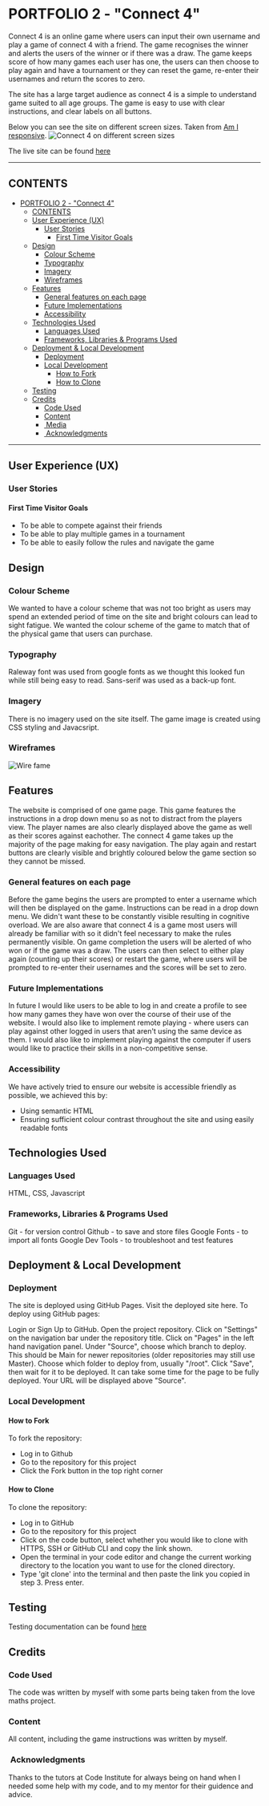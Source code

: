 # PORTFOLIO 2 - "Connect 4"

Connect 4 is an online game where users can input their own username and play a game of connect 4 with a friend. The game recognises the winner and alerts the users of the winner or if there was a draw. The game keeps score of how many games each user has one, the users can then choose to play again and have a tournament or they can reset the game, re-enter their usernames and return the scores to zero.

The site has a large target audience as connect 4 is a simple to understand game suited to all age groups. The game is easy to use with clear instructions, and clear labels on all buttons.

Below you can see the site on different screen sizes. Taken from [Am I responsive](https://amiresponsive.co.uk/).
<img src="assets/images/amiresponsiveconnect4.png" alt="Connect 4 on different screen sizes" title="Connect4 website on different screen sizes">

The live site can be found [here](https://sacarr98.github.io/project_2/)


---

## CONTENTS

- [PORTFOLIO 2 - "Connect 4"](#portfolio-2---connect-4)
  - [CONTENTS](#contents)
  - [User Experience (UX)](#user-experience-ux)
    - [User Stories](#user-stories)
      - [First Time Visitor Goals](#first-time-visitor-goals)
  - [Design](#design)
    - [Colour Scheme](#colour-scheme)
    - [Typography](#typography)
    - [Imagery](#imagery)
    - [Wireframes](#wireframes)
  - [Features](#features)
    - [General features on each page](#general-features-on-each-page)
    - [Future Implementations](#future-implementations)
    - [Accessibility](#accessibility)
  - [Technologies Used](#technologies-used)
    - [Languages Used](#languages-used)
    - [Frameworks, Libraries \& Programs Used](#frameworks-libraries--programs-used)
  - [Deployment \& Local Development](#deployment--local-development)
    - [Deployment](#deployment)
    - [Local Development](#local-development)
      - [How to Fork](#how-to-fork)
      - [How to Clone](#how-to-clone)
  - [Testing](#testing)
  - [Credits](#credits)
    - [Code Used](#code-used)
    - [Content](#content)
    - [ Media](#media)
    - [ Acknowledgments](#acknowledgments)

---

## User Experience (UX)

### User Stories

#### First Time Visitor Goals

- To be able to compete against their friends
- To be able to play multiple games in a tournament
- To be able to easily follow the rules and navigate the game

## Design

### Colour Scheme

We wanted to have a colour scheme that was not too bright as users may spend an extended period of time on the site and bright colours can lead to sight fatigue. We wanted the colour scheme of the game to match that of the physical game that users can purchase.

### Typography

Raleway font was used from google fonts as we thought this looked fun while still being easy to read. Sans-serif was used as a back-up font.

### Imagery

There is no imagery used on the site itself. The game image is created using CSS styling and Javacsript.

### Wireframes

<img src="assets/images/connect4_wireframe.png" alt="Wire fame" title="Connect 4 wireframe">

## Features

The website is comprised of one game page. This game features the instructions in a drop down menu so as not to distract from the players view. The player names are also clearly displayed above the game as well as their scores against eachother. The connect 4 game takes up the majority of the page making for easy navigation. The play again and restart buttons are clearly visible and brightly coloured below the game section so they cannot be missed.

### General features on each page
Before the game begins the users are prompted to enter a username which will then be displayed on the game. Instructions can be read in a drop down menu. We didn't want these to be constantly visible resulting in cognitive overload. We are also aware that connect 4 is a game most users will already be familiar with so it didn't feel necessary to make the rules permanently visible. On game completion the users will be alerted of who won or if the game was a draw. The users can then select to either play again (counting up their scores) or restart the game, where users will be prompted to re-enter their usernames and the scores will be set to zero.

### Future Implementations

In future I would like users to be able to log in and create a profile to see how many games they have won over the course of their use of the website. I would also like to implement remote playing - where users can play against other logged in users that aren't using the same device as them. I would also like to implement playing against the computer if users would like to practice their skills in a non-competitive sense.

### Accessibility

We have actively tried to ensure our website is accessible friendly as possible, we achieved this by:
- Using semantic HTML
- Ensuring sufficient colour contrast throughout the site and using easily readable fonts

## Technologies Used

### Languages Used

HTML, CSS, Javascript

### Frameworks, Libraries & Programs Used

Git - for version control
Github - to save and store files 
Google Fonts - to import all fonts
Google Dev Tools - to troubleshoot and test features

## Deployment & Local Development

### Deployment

The site is deployed using GitHub Pages. Visit the deployed site here. To deploy using GitHub pages:

Login or Sign Up to GitHub.
Open the project repository.
Click on "Settings" on the navigation bar under the repository title.
Click on "Pages" in the left hand navigation panel.
Under "Source", choose which branch to deploy. This should be Main for newer repositories (older repositories may still use Master).
Choose which folder to deploy from, usually "/root".
Click "Save", then wait for it to be deployed. It can take some time for the page to be fully deployed.
Your URL will be displayed above "Source".

### Local Development

#### How to Fork

To fork the repository:
- Log in to Github
- Go to the repository for this project 
- Click the Fork button in the top right corner

#### How to Clone

To clone the repository:
- Log in to GitHub
- Go to the repository for this project
- Click on the code button, select whether you would like to clone with HTTPS, SSH or GitHub CLI and copy the link shown.
- Open the terminal in your code editor and change the current working directory to the location you want to use for the cloned directory.
- Type 'git clone' into the terminal and then paste the link you copied in step 3. Press enter.

## Testing

Testing documentation can be found [here](TESTING.md)

## Credits

### Code Used

The code was written by myself with some parts being taken from the love maths project.
### Content

All content, including the game instructions was written by myself.
  
###  Acknowledgments

Thanks to the tutors at Code Institute for always being on hand when I needed some help with my code, and to my mentor for their guidence and advice.